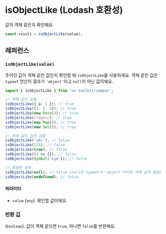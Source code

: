 # isObjectLike (Lodash 호환성)

값이 객체 같은지 확인해요.

```typescript
const result = isObjectLike(value);
```

## 레퍼런스

### `isObjectLike(value)`

주어진 값이 객체 같은 값인지 확인할 때 `isObjectLike`를 사용하세요. 객체 같은 값은 `typeof` 연산의 결과가 `'object'`이고 `null`이 아닌 값이에요.

```typescript
import { isObjectLike } from 'es-toolkit/compat';

// 객체 같은 값들
isObjectLike({ a: 1 }); // true
isObjectLike([1, 2, 3]); // true
isObjectLike(new Date()); // true
isObjectLike(/regex/); // true
isObjectLike(new Map()); // true
isObjectLike(new Set()); // true

// 객체 같지 않은 값들
isObjectLike('abc'); // false
isObjectLike(123); // false
isObjectLike(true); // false
isObjectLike(() => {}); // false
isObjectLike(Symbol('sym')); // false

// 특별한 경우
isObjectLike(null); // false (null은 typeof가 'object'이지만 객체 같지 않음)
isObjectLike(undefined); // false
```

#### 파라미터

- `value` (`any`): 확인할 값이에요.

### 반환 값

(`boolean`): 값이 객체 같으면 `true`, 아니면 `false`를 반환해요.
